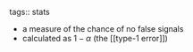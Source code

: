 tags:: stats

- a measure of the chance of no false signals
- calculated as $1 - α$ (the [[type-1 error]])